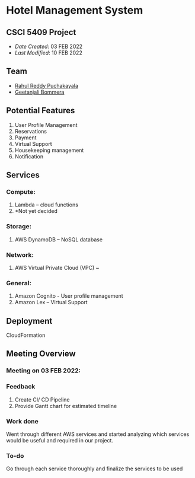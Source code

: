 # Hotel Management System
## CSCI 5409 Project


* *Date Created*: 03 FEB 2022
* *Last Modified*: 10 FEB 2022

## Team

* [Rahul Reddy Puchakayala](rahul.reddyp@dal.ca)
* [Geetanjali Bommera](gt58439@dal.ca)


## Potential Features

1.  User Profile Management
2.	Reservations
3.	Payment
4.	Virtual Support
5.	Housekeeping management
6.	Notification


## Services

### Compute:

1.	Lambda – cloud functions
2.  *Not yet decided

### Storage:

1. AWS DynamoDB – NoSQL database

### Network:

1. AWS Virtual Private Cloud (VPC) ~

### General:

1. Amazon Cognito - User profile management
2. Amazon Lex – Virtual Support

## Deployment

CloudFormation

## Meeting Overview


### Meeting on 03 FEB 2022:

### Feedback
1. Create CI/ CD Pipeline
2. Provide Gantt chart for estimated timeline

### Work done

Went through different AWS services and started analyzing which services would be useful and required in our project.

### To-do
Go through each service thoroughly and finalize the services to be used 
